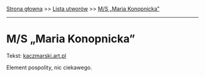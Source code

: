 [Strona głowna](../index.md) >> [Lista utworów](../list.md) >> [M/S „Maria Konopnicka”](271.md)

---

# M/S „Maria Konopnicka”

Tekst: [kaczmarski.art.pl](https://www.kaczmarski.art.pl/tworczosc/wiersze/ms-maria-konopnicka/)

Element pospolity, nic ciekawego.